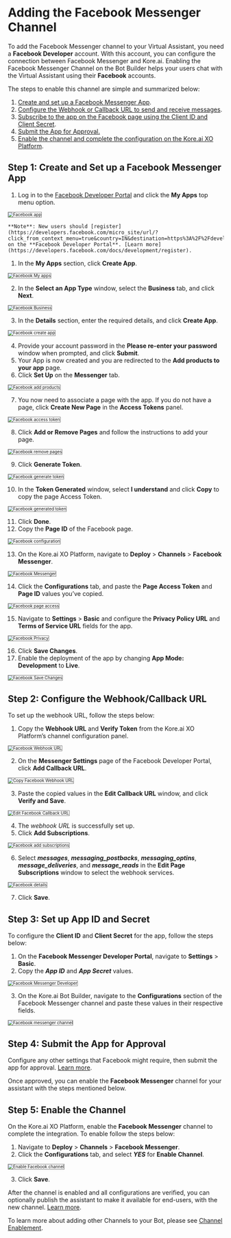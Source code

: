 # **Adding the Facebook Messenger Channel**

To add the Facebook Messenger channel to your Virtual Assistant, you need a **Facebook Developer** account. With this account, you can configure the connection between Facebook Messenger and Kore.ai. Enabling the Facebook Messenger Channel on the Bot Builder helps your users chat with the Virtual Assistant using their **Facebook** accounts.

The steps to enable this channel are simple and summarized below:



1. [Create and set up a Facebook Messenger App](https://developer.kore.ai/docs/bots/channel-enablement/adding-the-facebook-channel/#Step_1_Create_and_Set_up_a_Facebook_Messenger_App).
2. [Configure the Webhook or Callback URL to send and receive messages](https://developer.kore.ai/docs/bots/channel-enablement/adding-the-facebook-channel/#Step_2_Configure_the_WebhookCallback_URL).
3. [Subscribe to the app on the Facebook page using the Client ID and Client Secret](https://developer.kore.ai/docs/bots/channel-enablement/adding-the-facebook-channel/#Step_3_Set_up_App_ID_and_Secret).
4. [Submit the App for Approval.](https://developer.kore.ai/docs/bots/channel-enablement/adding-the-facebook-channel/#Step_4_Submit_the_App_for_Approval)
5. [Enable the channel and complete the configuration on the Kore.ai XO Platform](https://developer.kore.ai/docs/bots/channel-enablement/adding-the-facebook-channel/#Step_5_Enable_the_Channel).


## Step 1: Create and Set up a Facebook Messenger App


1. Log in to the [Facebook Developer Portal](https://developers.facebook.com/micro_site/url/?click_from_context_menu=true&country=IN&destination=https%3A%2F%2Fdevelopers.facebook.com%2Fdocs%2Fdevelopment%2Fregister&event_type=click&last_nav_impression_id=0pWTvRHj057BWQ868&max_percent_page_viewed=65&max_viewport_height_px=657&max_viewport_width_px=1366&orig_http_referrer=https%3A%2F%2Fdevelopers.facebook.com%2Fdocs%2Fdevelopment%2Fcreate-an-app%2F&orig_request_uri=https%3A%2F%2Fdevelopers.facebook.com%2Fajax%2Fdocs%2Fnav%2F%3Fpath1%3Ddevelopment%26path2%3Dcreate-an-app&region=apac&scrolled=true&session_id=0lMcuYhMqR7uUNlDe&site=developers) and click the **My Apps** top menu option.
<img src="../images/fbm.png" alt=" Facebook app" title="Facebook app" style="border: 1px solid gray; zoom:70%;">

    **Note**: New users should [register](https://developers.facebook.com/micro_site/url/?click_from_context_menu=true&country=IN&destination=https%3A%2F%2Fdevelopers.facebook.com%2Fasync%2Fregistration&event_type=click&last_nav_impression_id=0z1et1xpn4nZpYCfR&max_percent_page_viewed=30&max_viewport_height_px=657&max_viewport_width_px=1366&orig_http_referrer=https%3A%2F%2Fdevelopers.facebook.com%2Fdocs%2Fdevelopment%2Fregister%2F&orig_request_uri=https%3A%2F%2Fdevelopers.facebook.com%2Fajax%2Fdocs%2Fnav%2F%3Fpath1%3Ddevelopment%26path2%3Dregister&region=apac&scrolled=false&session_id=1SbEaGTlt1aWgLNff&site=developers) on the **Facebook Developer Portal**. [Learn more](https://developers.facebook.com/docs/development/register).

1. In the **My Apps** section, click **Create App**.
<img src="../images/fbm1.png" alt=" Facebook My apps" title="Facebook My apps" style="border: 1px solid gray; zoom:70%;">


2. In the **Select an App Type** window, select the **Business** tab, and click **Next**.
<img src="../images/fbm2.png" alt=" Facebook Business" title="Facebook Business" style="border: 1px solid gray; zoom:70%;">


3. In the **Details** section, enter the required details, and click **Create App**.

<img src="../images/fbm3.png" alt=" Facebook create app" title="Facebook create app" style="border: 1px solid gray; zoom:70%;">


4. Provide your account password in the **Please re-enter your password** window when prompted, and click **Submit**.
5. Your App is now created and you are redirected to the **Add products to your app** page.
6. Click **Set Up** on the **Messenger** tab.
<img src="../images/fbm4.png" alt=" Facebook add products" title="Facebook add products" style="border: 1px solid gray; zoom:70%;">


7. You now need to associate a page with the app. If you do not have a page, click **Create New Page** in the **Access Tokens** panel.
<img src="../images/fbm5.png" alt=" Facebook access token" title="Facebook access token" style="border: 1px solid gray; zoom:70%;">


8. Click **Add or Remove Pages** and follow the instructions to add your page.
<img src="../images/fbm6.png" alt=" Facebook remove pages" title="Facebook remove pages" style="border: 1px solid gray; zoom:70%;">


9. Click **Generate Token**.

<img src="../images/fbm7.png" alt=" Facebook generate token" title="Facebook generate token" style="border: 1px solid gray; zoom:70%;">


10. In the **Token Generated** window, select **I understand** and click **Copy** to copy the page Access Token.

<img src="../images/fbm8.png" alt=" Facebook generated token" title="Facebook generated token" style="border: 1px solid gray; zoom:70%;">


11. Click **Done**.
12. Copy the **Page ID** of the Facebook page.
<img src="../images/fbm9.png" alt=" Facebook configuration" title="Facebook configuration" style="border: 1px solid gray; zoom:70%;">



13. On the Kore.ai XO Platform, navigate to **Deploy** > **Channels** > **Facebook Messenger**.
<img src="../images/fbm10.png" alt=" Facebook Messenger" title="Facebook Messenger" style="border: 1px solid gray; zoom:70%;">

14. Click the **Configurations** tab, and paste the **Page Access Token** and **Page ID** values you’ve copied.
<img src="../images/fbm11.png" alt=" Facebook page access" title="Facebook page access" style="border: 1px solid gray; zoom:70%;">


15. Navigate to **Settings** > **Basic** and configure the **Privacy Policy URL** and **Terms of Service URL** fields for the app.
<img src="../images/fbm12.png" alt=" Facebook Privacy" title="Facebook Privacy" style="border: 1px solid gray; zoom:70%;">

16. Click **Save Changes**.
17. Enable the deployment of the app by changing **App Mode: Development** to **Live**.

<img src="../images/fbm13.png" alt=" Facebook Save Changes" title="Facebook Save Changes" style="border: 1px solid gray; zoom:70%;">




## Step 2: Configure the Webhook/Callback URL

To set up the webhook URL, follow the steps below:

1. Copy the **Webhook URL** and **Verify Token** from the Kore.ai XO Platform’s channel configuration panel.

<img src="../images/fbm14.png" alt=" Facebook Webhook URL" title="Facebook Webhook URL" style="border: 1px solid gray; zoom:70%;">


2. On the **Messenger Settings** page of the Facebook Developer Portal, click **Add Callback URL**.

<img src="../images/fbm15.png" alt="Copy Facebook Webhook URL" title="Copy Facebook Webhook URL" style="border: 1px solid gray; zoom:70%;">


3. Paste the copied values in the **Edit Callback URL** window, and click **Verify and Save**.
<img src="../images/fbm16.png" alt="Edit Facebook Callback URL" title="Edit Facebook Callback URL" style="border: 1px solid gray; zoom:70%;">

4. The _webhook URL_ is successfully set up.
5. Click **Add Subscriptions**.
<img src="../images/fbm17.png" alt="Facebook add subscriptions" title="Facebook add subscriptions" style="border: 1px solid gray; zoom:70%;">



6. Select **_messages_**, **_messaging_postbacks_**, **_messaging_optins_**, **_message_deliveries_**, and **_message_reads_** in the **Edit Page Subscriptions** window to select the webhook services.
<img src="../images/fbm18.png" alt="Facebook details" title="Facebook details" style="border: 1px solid gray; zoom:70%;">



7. Click **Save**.


## Step 3: Set up App ID and Secret

To configure the **Client ID** and **Client Secret** for the app, follow the steps below:



1. On the **Facebook Messenger Developer Portal**, navigate to **Settings** > **Basic**.
2. Copy the **_App ID_** and **_App Secret_** values.
<img src="../images/fbm19.png" alt="Facebook Messenger Developer" title="Facebook Messenger Developer" style="border: 1px solid gray; zoom:70%;">


3. On the Kore.ai Bot Builder, navigate to the **Configurations** section of the Facebook Messenger channel and paste these values in their respective fields.

<img src="../images/fbm20.png" alt="Facebook messenger channel" title="Facebook messenger channel" style="border: 1px solid gray; zoom:70%;">



## Step 4: Submit the App for Approval

Configure any other settings that Facebook might require, then submit the app for approval. [Learn more](https://developers.facebook.com/docs/messenger-platform/app-review#submission).

Once approved, you can enable the **Facebook Messenger** channel for your assistant with the steps mentioned below.


## Step 5: Enable the Channel

On the Kore.ai XO Platform, enable the **Facebook Messenger** channel to complete the integration. To enable follow the steps below:


1. Navigate to **Deploy** > **Channels** > **Facebook Messenger**.
2. Click the **Configurations** tab, and select **_YES_** for **Enable Channel**.

<img src="../images/fbm21.png" alt="Enable Facebook channel" title="Enable Facebook channel" style="border: 1px solid gray; zoom:70%;">



3. Click **Save**.

After the channel is enabled and all configurations are verified, you can optionally publish the assistant to make it available for end-users, with the new channel. [Learn more](https://developer.kore.ai/docs/bots/publish/publishing-bot/).

To learn more about adding other Channels to your Bot, please see [Channel Enablement](https://developer.kore.ai/docs/bots/channel-enablement/adding-channels-to-your-bot/).
